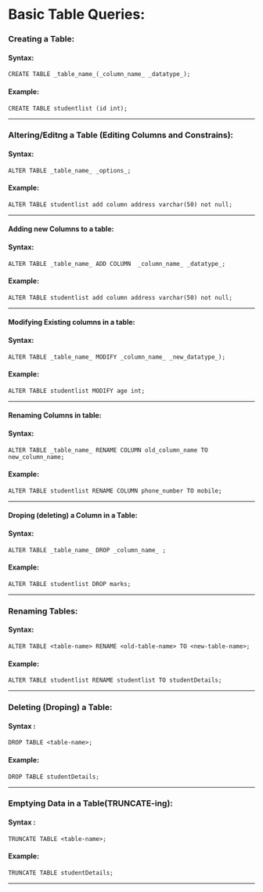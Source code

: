 # Basic Table Queries:
### Creating a Table:
#### Syntax:
``` syntax
CREATE TABLE _table_name_(_column_name_ _datatype_);
```
#### Example:
``` syntax
CREATE TABLE studentlist (id int);
```
***

### Altering/Editng a Table (Editing Columns and Constrains):
#### Syntax:
``` syntax
ALTER TABLE _table_name_ _options_;
```
#### Example:
``` syntax
ALTER TABLE studentlist add column address varchar(50) not null;
```
***

#### Adding new Columns to a table:
#### Syntax:
``` syntax
ALTER TABLE _table_name_ ADD COLUMN  _column_name_ _datatype_;
```
#### Example:
``` syntax
ALTER TABLE studentlist add column address varchar(50) not null;
```
***

#### Modifying Existing columns in a table:
#### Syntax:
``` syntax
ALTER TABLE _table_name_ MODIFY _column_name_ _new_datatype_);
```
#### Example:
``` syntax
ALTER TABLE studentlist MODIFY age int;
```
***

#### Renaming Columns in table:
#### Syntax:
``` syntax
ALTER TABLE _table_name_ RENAME COLUMN old_column_name TO new_column_name;
```
#### Example:
``` syntax
ALTER TABLE studentlist RENAME COLUMN phone_number TO mobile;
```
***

#### Droping (deleting) a Column in a Table:
#### Syntax:
``` syntax
ALTER TABLE _table_name_ DROP _column_name_ ;
```
#### Example:
``` syntax
ALTER TABLE studentlist DROP marks;
```
***

### Renaming Tables:
#### Syntax:
``` syntax
ALTER TABLE <table-name> RENAME <old-table-name> TO <new-table-name>;
```
#### Example:
``` sytnax
ALTER TABLE studentlist RENAME studentlist TO studentDetails;
```
***

### Deleting (Droping) a Table:
#### Syntax :
``` syntax
DROP TABLE <table-name>;
```
#### Example:
``` syntax
DROP TABLE studentDetails;
```
***

### Emptying Data in a Table(TRUNCATE-ing):
#### Syntax :
``` syntax
TRUNCATE TABLE <table-name>;
```
#### Example:
``` syntax
TRUNCATE TABLE studentDetails;
```
***
